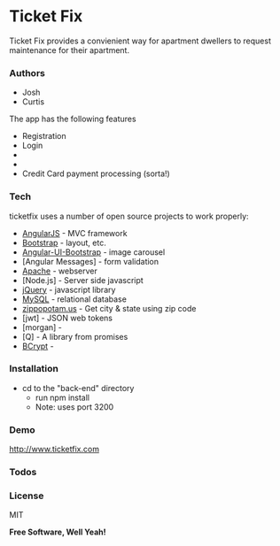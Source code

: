 # Ticket Fix

Ticket Fix provides a convienient way for apartment dwellers to request maintenance for their apartment.

### Authors
- Josh
- Curtis

The app has the following features
- Registration
- Login
-
-
- Credit Card payment processing (sorta!)

### Tech

ticketfix uses a number of open source projects to work properly:

* [AngularJS] - MVC framework
* [Bootstrap] - layout, etc.
* [Angular-UI-Bootstrap] - image carousel
* [Angular Messages] - form validation
* [Apache] - webserver
* [Node.js] - Server side javascript
* [jQuery] - javascript library
* [MySQL] - relational database
* [zippopotam.us] - Get city & state using zip code
* [jwt] - JSON web tokens
* [morgan] -
* [Q] - A library from promises
* [BCrypt] -

### Installation
  - cd to the "back-end" directory
    * run npm install
    * Note: uses port 3200

### Demo

http://www.ticketfix.com

### Todos


### License

MIT


**Free Software, Well Yeah!**

[//]: # (These are reference links used in the body of this note and get stripped out when the markdown processor does its job. There is no need to format nicely because it shouldn't be seen. Thanks SO - http://stackoverflow.com/questions/4823468/store-comments-in-markdown-syntax)


   [PHP]: <http://www.php.net/>
   [MySQL]: <http://mysql.com>
   [Apache]: <http://apache.org>
   [Bootstrap]: <http://twitter.github.com/bootstrap/>
   [AngularJS]: <http://angularjs.org>
   [jQuery]: <http://jquery.com>
   [Angular-UI-Bootstrap]: <https://angular-ui.github.io/bootstrap/>
   [Angular-Messages]: <>
   [Passport]: <http://passportjs.org/>
   [BCrypt]: <https://github.com/ncb000gt/node.bcrypt.js/>
   [zippopotam.us]: <http://www.zippopotam.us/>
   [ZipCodeAPI.com]: <https://www.zipcodeapi.com/>
